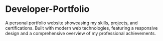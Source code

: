 # Developer-Portfolio
A personal portfolio website showcasing my skills, projects, and certifications. Built with modern web technologies, featuring a responsive design and a comprehensive overview of my professional achievements.
